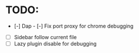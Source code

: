 # TODO: 
- [-] Dap
		- [-] Fix port proxy for chrome debugging 

- [ ] Sidebar follow current file 
- [ ] Lazy plugin disable for debugging
